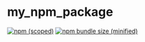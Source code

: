 # my_npm_package
[![npm (scoped)](https://img.shields.io/npm/v/@dominiquejane/my_npm_package.svg)](https://www.npmjs.com/package/@djane/my_npm_package)
[![npm bundle size (minified)](https://img.shields.io/bundlephobia/min/@dominiquejane/my_npm_package.svg)](https://www.npmjs.com/package/@djane/my_npm_package)
